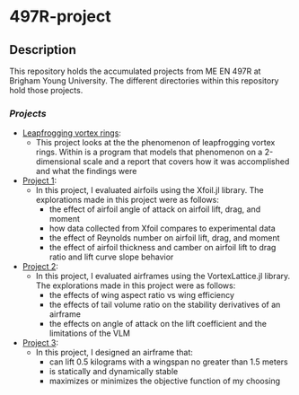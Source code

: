 # 497R-project

## Description

This repository holds the accumulated projects from ME EN 497R at Brigham Young University. The different directories within this repository hold those projects.

### _Projects_

- [Leapfrogging vortex rings](./intro_project):
  - This project looks at the the phenomenon of leapfrogging vortex rings. Within is a program that models that phenomenon on a 2-dimensional scale and a report that covers how it was accomplished and what the findings were
- [Project 1](./project_1):
  - In this project, I evaluated airfoils using the Xfoil.jl library. The explorations made in this project were as follows:
    - the effect of airfoil angle of attack on airfoil lift, drag, and moment
    - how data collected from Xfoil compares to experimental data
    - the effect of Reynolds number on airfoil lift, drag, and moment
    - the effect of airfoil thickness and camber on airfoil lift to drag ratio and lift curve slope behavior
- [Project 2](./project_2):
  - In this project, I evaluated airframes using the VortexLattice.jl library. The explorations made in this project were as follows:
    - the effects of wing aspect ratio vs wing efficiency
    - the effects of tail volume ratio on the stability derivatives of an airframe
    - the effects on angle of attack on the lift coefficient and the limitations of the VLM
- [Project 3](./project_3):
  - In this project, I designed an airframe that:
    - can lift 0.5 kilograms with a wingspan no greater than 1.5 meters
    - is statically and dynamically stable
    - maximizes or minimizes the objective function of my choosing
